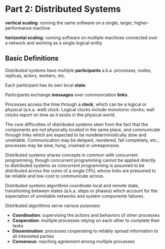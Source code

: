 # Part 2: Distributed Systems

**vertical scaling**: running the same software on a single, larger, higher-performance machine

**horizontal scaling**: running software on multiple machines connected over a network and working as a single logical entity

## Basic Definitions

Distributed systems have multiple **participants** a.k.a. processes, nodes, replicas, actors, workers, etc.

Each participant has its own local **state**.

Participants exchange **messages** over communication **links**.

Processes access the time through a **clock**, which can be a logical or physical (a.k.a. wall) clock.
Logical clocks include monotonic clocks; wall clocks report on time as it exists in the physical world.

The core difficulties of distributed systems stem from the fact that the components are not physically located in the same place, and communicate through links which are expected to be nondeterministically slow and unreliable.
Communication may be delayed, reordered, fail completely, etc.; processes may be slow, hung, crashed or unresponsive.

Distributed systems shares concepts in common with concurrent programming, though concurrent programming cannot be applied directly to distributed systems as concurrent programming is assumed to be distributed across the cores of a single CPU, whose links are presumed to be reliable and low-cost to communicate across.

Distributed systems algorithms coordinate local and remote state, transitioning between states (a.k.a. steps or phases) which account for the expectation of unreliable networks and system components failures.

Distributed algorithms serve various purposes:

* **Coordination**: supervising the actions and behaviors of other processes
* **Cooperation**: multiple processes relying on each other to complete their tasks
* **Dissemination**: processes cooperating to reliably spread information to all interested parties
* **Consensus**: reaching agreement among multiple processes
